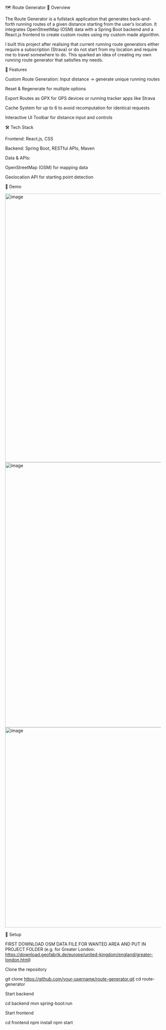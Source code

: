 🗺️ Route Generator
📌 Overview

The Route Generator is a fullstack application that generates back-and-forth running routes of a given distance starting from the user’s location. It integrates OpenStreetMap (OSM) data with a Spring Boot backend and a React.js frontend to create custom routes using my custom made algorithm.

I built this project after realising that current running route generators either require a subscription (Strava) or do not start from my location and require me to travel somewhere to do. This sparked an idea of creating my own running route generator that satisfies my needs.

🚀 Features

Custom Route Generation: Input distance → generate unique running routes

Reset & Regenerate for multiple options

Export Routes as GPX for GPS devices or running tracker apps like Strava

Cache System for up to 6 to avoid recomputation for identical requests

Interactive UI Toolbar for distance input and controls

🛠️ Tech Stack

Frontend: React.js, CSS

Backend: Spring Boot, RESTful APIs, Maven

Data & APIs:

OpenStreetMap (OSM) for mapping data

Geolocation API for starting point detection


📸 Demo

<img width="1847" height="870" alt="image" src="https://github.com/user-attachments/assets/8a62425f-3e88-4fa0-b1e4-91d5fc9c4165" />

<img width="1848" height="858" alt="image" src="https://github.com/user-attachments/assets/80336673-e28f-4621-9c55-896b76b3feae" />

<img width="1827" height="648" alt="image" src="https://github.com/user-attachments/assets/be36b07e-6d8c-42f1-8bff-cc5f1ed1e4bb" />



📂 Setup

FIRST DOWNLOAD OSM DATA FILE FOR WANTED AREA AND PUT IN PROJECT FOLDER (e.g. for Greater London: https://download.geofabrik.de/europe/united-kingdom/england/greater-london.html)

Clone the repository

git clone https://github.com/your-username/route-generator.git
cd route-generator


Start backend

cd backend
mvn spring-boot:run


Start frontend

cd frontend
npm install
npm start
